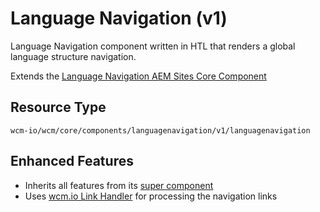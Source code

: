 Language Navigation (v1)
====
Language Navigation component written in HTL that renders a global language structure navigation.

Extends the [Language Navigation AEM Sites Core Component][extends-component]

## Resource Type
```
wcm-io/wcm/core/components/languagenavigation/v1/languagenavigation
```

## Enhanced Features

* Inherits all features from its [super component][extends-component]
* Uses [wcm.io Link Handler][wcmio-handler-link] for processing the navigation links

[extends-component]: https://github.com/adobe/aem-core-wcm-components/tree/master/content/src/content/jcr_root/apps/core/wcm/components/languagenavigation/v1/languagenavigation
[wcmio-handler-link]: https://wcm.io/handler/link/
